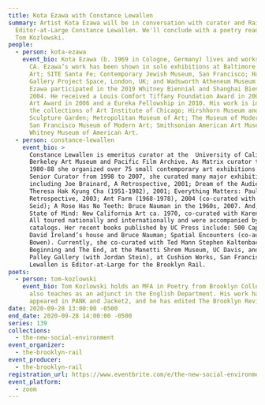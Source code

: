 ```yaml
---
title: Kota Ezawa with Constance Lewallen
summary: Artist Kota Ezawa will be in conversation with curator and Rail
  Editor-at-Large Constance Lewallen. We'll conclude with a poetry reading from
  Tom Kozlowski.
people:
  - person: kota-ezawa
    event_bio: Kota Ezawa (b. 1969 in Cologne, Germany) lives and works in Oakland,
      CA. Ezawa’s work has been shown in solo exhibitions at Baltimore Museum of
      Art; SITE Santa Fe; Contemporary Jewish Museum, San Francisco; Hayward
      Gallery Project Space, London, UK; and Wadsworth Atheneum Museum of Art.
      Ezawa participated in the 2019 Whitney Biennial and Shanghai Biennale
      2004. He received a Louis Comfort Tiffany Foundation Award in 2003; a SECA
      Art Award in 2006 and a Eureka Fellowship in 2010. His work is included in
      the collections of Art Institute of Chicago; Hirshhorn Museum and
      Sculpture Garden; Metropolitan Museum of Art; The Museum of Modern Art;
      San Francisco Museum of Modern Art; Smithsonian American Art Museum; and
      Whitney Museum of American Art.
  - person: constance-lewallen
    event_bio: >
      Constance Lewallen is emeritus curator at the  University of California
      Berkeley Art Museum and Pacific Film Archive. As Matrix curator there from
      1980-88 she organized over 75 small contemporary art exhibitions. As
      Senior Curator from 1998 to 2007, she curated many major exhibitions,
      including Joe Brainard, A Retrospective, 2001; Dream of the Audience:
      Theresa Hak Kyung Cha (1951-1982), 2001; Everything Matters: Paul Kos, a
      Retrospective, 2003; Ant Farm (1968-1978), 2004 (co-curated with Steve
      Seid); A Rose Has No Teeth: Bruce Nauman in the 1960s, 2007. And, in 2011
      State of Mind: New California Art ca. 1970, co-curated with Karen Moss.
      All toured nationally and internationally and were accompanied by
      catalogs. Her recent books published by UC Press include: 500 Capp Street:
      David Ireland’s house and Bruce Nauman; Spatial Encounters (co-author Dore
      Bowen). Currently, she co-curated with Ted Mann Stephen Kaltenbach: The
      Beginning and The End, at the Manetti Shrem Museum, UC Davis, and Reese
      Palley Gallery (with Jordan Stein), at Cushion Works, San Francisco.
      Lewallen is Editor-at-Large for the Brooklyn Rail.
poets:
  - person: tom-kozlowski
    event_bio: Tom Kozlowski holds an MFA in Poetry from Brooklyn College where he
      also teaches as an adjunct in the English Department. His work has
      appeared in PANK and Jacket2, and he has edited The Brooklyn Review.
date: 2020-09-28 13:00:00 -0500
end_date: 2020-09-28 14:00:00 -0500
series: 139
collections:
  - the-new-social-environment
event_organizer:
  - the-brooklyn-rail
event_producer:
  - the-brooklyn-rail
registration_url: https://www.eventbrite.com/e/the-new-social-environment-139-kota-ezawa-tickets-122578007119
event_platform:
  - zoom
---
```


